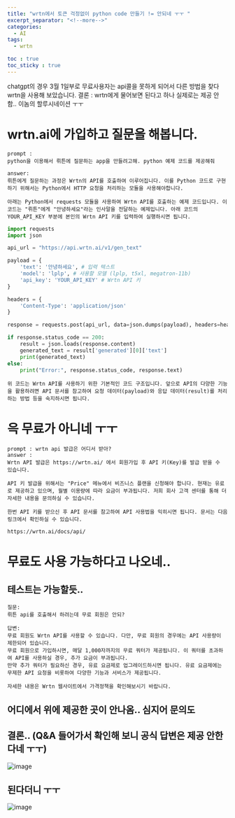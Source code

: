 ```yaml
---
title: "wrtn에서 토큰 걱정없이 python code 만들기 != 안되네 ㅜㅜ "
excerpt_separator: "<!--more-->"
categories:
  - AI
tags:
  - wrtn

toc : true
toc_sticky : true
---
```


chatgpt의 경우 3월 1일부로 무료사용자는 api콜을 못하게 되어서 다른 방법을 찾다 wrtn을 사용해 보았습니다. 
결론 : wrtn에게 물어보면 된다고 하나 실제로는 제공 안함.. 이놈의 할루시네이션 ㅜㅜ

# wrtn.ai에 가입하고 질문을 해봅니다.
```
prompt :
python을 이용해서 뤼튼에 질문하는 app을 만들려고해. python 예제 코드를 제공해줘

answer: 
뤼튼에게 질문하는 과정은 Wrtn의 API를 호출하여 이루어집니다. 이를 Python 코드로 구현하기 위해서는 Python에서 HTTP 요청을 처리하는 모듈을 사용해야합니다.

아래는 Python에서 requests 모듈을 사용하여 Wrtn API를 호출하는 예제 코드입니다. 이 코드는 "뤼튼"에게 "안녕하세요"라는 인사말을 전달하는 예제입니다. 아래 코드의 YOUR_API_KEY 부분에 본인의 Wrtn API 키를 입력하여 실행하시면 됩니다.
```
```python
import requests
import json

api_url = "https://api.wrtn.ai/v1/gen_text"

payload = {
    'text': '안녕하세요', # 입력 텍스트
    'model': 'lplp', # 사용할 모델 (lplp, t5xl, megatron-11b)
    'api_key': 'YOUR_API_KEY' # Wrtn API 키
}

headers = {
    'Content-Type': 'application/json'
}

response = requests.post(api_url, data=json.dumps(payload), headers=headers)

if response.status_code == 200:
    result = json.loads(response.content)
    generated_text = result['generated'][0]['text']
    print(generated_text)
else:
    print("Error:", response.status_code, response.text)
```
```
위 코드는 Wrtn API를 사용하기 위한 기본적인 코드 구조입니다. 앞으로 API의 다양한 기능을 활용하려면 API 문서를 참고하여 요청 데이터(payload)와 응답 데이터(result)를 처리하는 방법 등을 숙지하시면 됩니다.
```

# 윽 무료가 아니네 ㅜㅜ
```
prompt : wrtn api 발급은 어디서 받아?
answer : 
Wrtn API 발급은 https://wrtn.ai/ 에서 회원가입 후 API 키(Key)를 발급 받을 수 있습니다.

API 키 발급을 위해서는 "Price" 메뉴에서 비즈니스 플랜을 신청해야 합니다. 현재는 유료로 제공하고 있으며, 월별 이용량에 따라 요금이 부과됩니다. 저희 회사 고객 센터를 통해 더 자세한 내용을 문의하실 수 있습니다.

한번 API 키를 받으신 후 API 문서를 참고하여 API 사용법을 익히시면 됩니다. 문서는 다음 링크에서 확인하실 수 있습니다.

https://wrtn.ai/docs/api/
```
# 무료도 사용 가능하다고 나오네.. 
## 테스트는 가능할듯.. 
```
질문:
뤼튼 api를 호출해서 하려는데 무료 회원은 안되?

답변: 
무료 회원도 Wrtn API를 사용할 수 있습니다. 다만, 무료 회원의 경우에는 API 사용량이 제한되어 있습니다.
무료 회원으로 가입하시면, 매달 1,000자까지의 무료 쿼터가 제공됩니다. 이 쿼터를 초과하여 API를 사용하실 경우, 추가 요금이 부과됩니다.
만약 추가 쿼터가 필요하신 경우, 유료 요금제로 업그레이드하시면 됩니다. 유료 요금제에는 무제한 API 요청을 비롯하여 다양한 기능과 서비스가 제공됩니다.

자세한 내용은 Wrtn 웹사이트에서 가격정책을 확인해보시기 바랍니다.
```
## 어디에서 위에 제공한 곳이 안나옴.. 심지어 문의도
## 결론.. (Q&A 들어가서 확인해 보니 공식 답변은 제공 안한다네 ㅜㅜ)
![image](https://github.com/younlea/younlea.github.io/assets/1435846/d773adba-991b-4d6e-be10-364341cd16b8)

## 된다더니 ㅜㅜ
![image](https://github.com/younlea/younlea.github.io/assets/1435846/93c98073-190d-49e6-a0af-76380d50e343)
